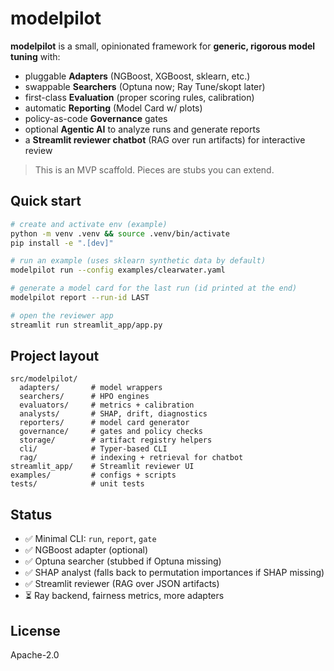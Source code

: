# modelpilot

**modelpilot** is a small, opinionated framework for **generic, rigorous model tuning** with:
- pluggable **Adapters** (NGBoost, XGBoost, sklearn, etc.)
- swappable **Searchers** (Optuna now; Ray Tune/skopt later)
- first-class **Evaluation** (proper scoring rules, calibration)
- automatic **Reporting** (Model Card w/ plots)
- policy-as-code **Governance** gates
- optional **Agentic AI** to analyze runs and generate reports
- a **Streamlit reviewer chatbot** (RAG over run artifacts) for interactive review

> This is an MVP scaffold. Pieces are stubs you can extend.

## Quick start

```bash
# create and activate env (example)
python -m venv .venv && source .venv/bin/activate
pip install -e ".[dev]"

# run an example (uses sklearn synthetic data by default)
modelpilot run --config examples/clearwater.yaml

# generate a model card for the last run (id printed at the end)
modelpilot report --run-id LAST

# open the reviewer app
streamlit run streamlit_app/app.py
```

## Project layout
```
src/modelpilot/
  adapters/       # model wrappers
  searchers/      # HPO engines
  evaluators/     # metrics + calibration
  analysts/       # SHAP, drift, diagnostics
  reporters/      # model card generator
  governance/     # gates and policy checks
  storage/        # artifact registry helpers
  cli/            # Typer-based CLI
  rag/            # indexing + retrieval for chatbot
streamlit_app/    # Streamlit reviewer UI
examples/         # configs + scripts
tests/            # unit tests
```

## Status
- ✅ Minimal CLI: `run`, `report`, `gate`
- ✅ NGBoost adapter (optional)
- ✅ Optuna searcher (stubbed if Optuna missing)
- ✅ SHAP analyst (falls back to permutation importances if SHAP missing)
- ✅ Streamlit reviewer (RAG over JSON artifacts)
- ⏳ Ray backend, fairness metrics, more adapters

## License
Apache-2.0
